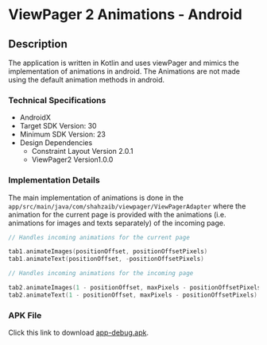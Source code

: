 # ViewPager 2 Animations - Android

## Description
The application is written in Kotlin and uses viewPager and mimics the implementation of animations in android.
The Animations are not made using the default animation methods in android.

### Technical Specifications
- AndroidX
- Target SDK Version: 30
- Minimum SDK Version: 23
- Design Dependencies
    - Constraint Layout Version 2.0.1
    - ViewPager2 Version1.0.0

### Implementation Details
The main implementation of animations is done in the ```app/src/main/java/com/shahzaib/viewpager/ViewPagerAdapter``` where the animation for the current page is provided with the animations (i.e. animations for images and texts separately) of the incoming page.

```kotlin
// Handles incoming animations for the current page

tab1.animateImages(positionOffset, positionOffsetPixels)
tab1.animateText(positionOffset, -positionOffsetPixels)

// Handles incoming animations for the incoming page

tab2.animateImages(1 - positionOffset, maxPixels - positionOffsetPixels)
tab2.animateText(1 - positionOffset, maxPixels - positionOffsetPixels)
```

### APK File
Click this link to download [app-debug.apk](https://github.com/ShahzaibWaseem/viewPager-Android/blob/master/app/build/outputs/apk/debug/app-debug.apk).